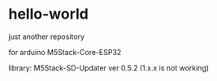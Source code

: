 # hello-world
just another repository

for arduino M5Stack-Core-ESP32

library: M5Stack-SD-Updater ver 0.5.2 (1.x.x is not working)
